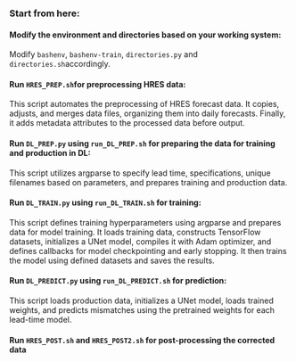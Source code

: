### Start from here: 

#### Modify the environment and directories based on your working system: 
Modify `bashenv`, `bashenv-train`, `directories.py` and `directories.sh`accordingly. 

#### Run `HRES_PREP.sh`for preprocessing HRES data: 
This script automates the preprocessing of HRES forecast data. It copies, adjusts, and merges data files, organizing them into daily forecasts. Finally, it adds metadata attributes to the processed data before output. 

#### Run `DL_PREP.py` using `run_DL_PREP.sh` for preparing the data for training and production in DL: 
This script utilizes argparse to specify lead time, specifications, unique filenames based on parameters, and prepares training and production data. 

#### Run `DL_TRAIN.py` using `run_DL_TRAIN.sh` for training: 
This script defines training hyperparameters using argparse and prepares data for model training. It loads training data, constructs TensorFlow datasets, initializes a UNet model, compiles it with Adam optimizer, and defines callbacks for model checkpointing and early stopping. It then trains the model using defined datasets and saves the results. 

#### Run `DL_PREDICT.py` using `run_DL_PREDICT.sh` for prediction: 
This script loads production data, initializes a UNet model, loads trained weights, and predicts mismatches using the pretrained weights for each lead-time model. 

#### Run `HRES_POST.sh` and `HRES_POST2.sh` for post-processing the corrected data


